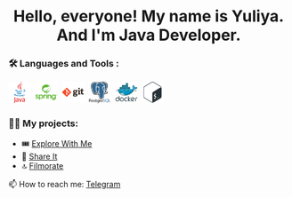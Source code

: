 <div id="header" align="center">
  <h1>Hello, everyone! My name is Yuliya. And I'm Java Developer.</h1>
</div>

### :hammer_and_wrench: Languages and Tools : 
<div>
  <img src="https://github.com/devicons/devicon/blob/master/icons/java/java-original-wordmark.svg" title="Java" alt="Java" width="40" height="40"/>&nbsp;
  <img src="https://github.com/devicons/devicon/blob/master/icons/spring/spring-original-wordmark.svg" title="Spring" alt="Spring" width="40" height="40"/>&nbsp;
  <img src="https://github.com/devicons/devicon/blob/master/icons/git/git-original-wordmark.svg" title="Git" alt="Git" width="40" height="40"/>&nbsp;
  <img src="https://github.com/devicons/devicon/blob/master/icons/postgresql/postgresql-original-wordmark.svg" title="PostgreSQL" alt="PostgreSQL" width="40" height="40"/>&nbsp;
  <img src="https://github.com/devicons/devicon/blob/master/icons/docker/docker-original-wordmark.svg" title="Docker" alt="Docker" width="40" height="40"/>&nbsp;
  <img src="https://github.com/devicons/devicon/blob/master/icons/bash/bash-original.svg" title="Bash" alt="Bash" width="40" height="40"/>&nbsp;
</div>


### :woman_technologist: My projects:
- :tickets: [Explore With Me](https://github.com/upostnikova0/java-explore-with-me)
- :jeans: [Share It](https://github.com/upostnikova0/java-shareit)
- :top: [Filmorate](https://github.com/upostnikova0/java-filmorate)

  
 :mailbox: How to reach me: [Telegram](https://t.me/upostnikova0)

